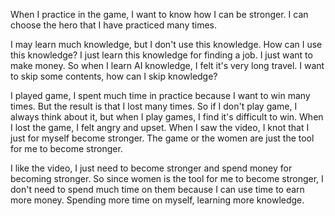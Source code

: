 When I practice in the game, I want to know how I can be stronger.
I can choose the hero that I have practiced many times.

I may learn much knowledge, but I don't use this knowledge.
How can I use this knowledge?
I just learn this knowledge for finding a job.
I just want to make money.
So when I learn AI knowledge, I felt it's very long travel.
I want to skip some contents, how can I skip knowledge?

I played game, I spent much time in practice because I want to win many times.
But the result is that I lost many times.
So if I don't play game, I always think about it, but when I play games, I find it's
difficult to win.
When I lost the game, I felt angry and upset.
When I saw the video, I knot that I just for myself become stronger.
The game or the women are just the tool for me to become stronger.

I like the video, I just need to become stronger and spend money for becoming
stronger.
So since women is the tool for me to become stronger, I don't need to spend
much time on them because I can use time to earn more money.
Spending more time on myself, learning more knowledge.